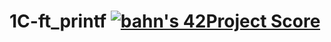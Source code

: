 # 1C-ft_printf [![bahn's 42Project Score](https://badge42.herokuapp.com/api/project/bahn/ft_printf)](https://github.com/JaeSeoKim/badge42)

